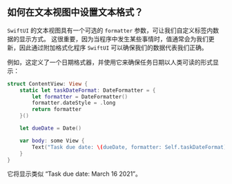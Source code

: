 如何在文本视图中设置文本格式？
---

`SwiftUI` 的文本视图具有一个可选的 `formatter` 参数，可让我们自定义标签内数据的显示方式。 这很重要，因为当程序中发生某些事情时，值通常会为我们更新，因此通过附加格式化程序 `SwiftUI` 可以确保我们的数据代表我们正确。

例如，这定义了一个日期格式器，并使用它来确保任务日期以人类可读的形式显示：

```swift
struct ContentView: View {
    static let taskDateFormat: DateFormatter = {
        let formatter = DateFormatter()
        formatter.dateStyle = .long
        return formatter
    }()

    let dueDate = Date()

    var body: some View {
        Text("Task due date: \(dueDate, formatter: Self.taskDateFormat)")
    }
}
```

它将显示类似 “Task due date: March 16 2021”。